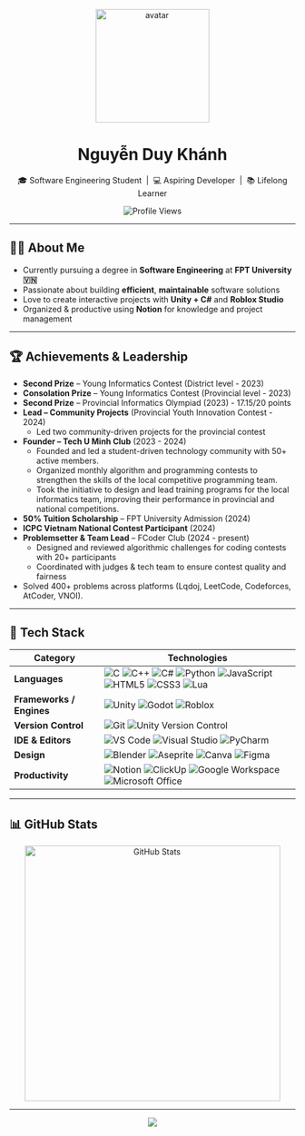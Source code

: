 <p align="center">
  <img src="https://github.com/user-attachments/assets/376a269a-82e0-4755-9f68-23ce501dde02" alt="avatar" width="200"/>
</p>

<h1 align="center">Nguyễn Duy Khánh</h1>

<p align="center">
  🎓 Software Engineering Student &nbsp;|&nbsp; 💻 Aspiring Developer &nbsp;|&nbsp; 📚 Lifelong Learner
</p>

<p align="center">
  <img src="https://komarev.com/ghpvc/?username=MrDonut12&label=Profile%20Views&color=58a6ff&style=for-the-badge" alt="Profile Views" />
</p>

---

## 🧑‍💻 About Me

- Currently pursuing a degree in **Software Engineering** at **FPT University 🇻🇳**
- Passionate about building **efficient**, **maintainable** software solutions
- Love to create interactive projects with **Unity + C#** and **Roblox Studio**
- Organized & productive using **Notion** for knowledge and project management

---
## 🏆 Achievements & Leadership  
- **Second Prize** – Young Informatics Contest (District level - 2023)
- **Consolation Prize** – Young Informatics Contest (Provincial level - 2023)
- **Second Prize** – Provincial Informatics Olympiad (2023) - 17.15/20 points
- **Lead – Community Projects** (Provincial Youth Innovation Contest - 2024)
  - Led two community-driven projects for the provincial contest
- **Founder – Tech U Minh Club** (2023 - 2024)
  - Founded and led a student-driven technology community with 50+ active members.
  - Organized monthly algorithm and programming contests to strengthen the skills of the local competitive programming team.
  - Took the initiative to design and lead training programs for the local informatics team, improving their performance in provincial and national competitions.
- **50% Tuition Scholarship** – FPT University Admission (2024)
- **ICPC Vietnam National Contest Participant** (2024)
- **Problemsetter & Team Lead** – FCoder Club (2024 - present)
   - Designed and reviewed algorithmic challenges for coding contests with 20+ participants
   - Coordinated with judges & tech team to ensure contest quality and fairness
- Solved 400+ problems across platforms (Lqdoj, LeetCode, Codeforces, AtCoder, VNOI).

---
## 🚀 Tech Stack  

| Category              | Technologies                                                                 |
|-----------------------|------------------------------------------------------------------------------|
| **Languages**         | ![C](https://img.shields.io/badge/C-00599C?style=flat&logo=c&logoColor=white) ![C++](https://img.shields.io/badge/C++-00599C?style=flat&logo=c%2B%2B&logoColor=white) ![C#](https://img.shields.io/badge/C%23-239120?style=flat&logo=c-sharp&logoColor=white) ![Python](https://img.shields.io/badge/Python-3776AB?style=flat&logo=python&logoColor=white) ![JavaScript](https://img.shields.io/badge/JavaScript-F7DF1E?style=flat&logo=javascript&logoColor=black) ![HTML5](https://img.shields.io/badge/HTML5-E34F26?style=flat&logo=html5&logoColor=white) ![CSS3](https://img.shields.io/badge/CSS3-1572B6?style=flat&logo=css3&logoColor=white) ![Lua](https://img.shields.io/badge/Lua-2C2D72?style=flat&logo=lua&logoColor=white) |
| **Frameworks / Engines** | ![Unity](https://img.shields.io/badge/Unity-100000?style=flat&logo=unity&logoColor=white) ![Godot](https://img.shields.io/badge/Godot-478CBF?style=flat&logo=godot-engine&logoColor=white) ![Roblox](https://img.shields.io/badge/Roblox%20Studio-000000?style=flat&logo=roblox&logoColor=white) |
| **Version Control**   | ![Git](https://img.shields.io/badge/Git-F05032?style=flat&logo=git&logoColor=white) ![Unity Version Control](https://img.shields.io/badge/Unity%20Version%20Control-000000?style=flat&logo=unity&logoColor=white) |
| **IDE & Editors**     | ![VS Code](https://img.shields.io/badge/VS%20Code-007ACC?style=flat&logo=visual-studio-code&logoColor=white) ![Visual Studio](https://img.shields.io/badge/Visual%20Studio-5C2D91?style=flat&logo=visual-studio&logoColor=white) ![PyCharm](https://img.shields.io/badge/PyCharm-000000?style=flat&logo=pycharm&logoColor=white) |
| **Design**            | ![Blender](https://img.shields.io/badge/Blender-F5792A?style=flat&logo=blender&logoColor=white) ![Aseprite](https://img.shields.io/badge/Aseprite-7D929E?style=flat&logo=aseprite&logoColor=white) ![Canva](https://img.shields.io/badge/Canva-00C4CC?style=flat&logo=canva&logoColor=white) ![Figma](https://img.shields.io/badge/Figma-F24E1E?style=flat&logo=figma&logoColor=white) |
| **Productivity**      | ![Notion](https://img.shields.io/badge/Notion-000000?style=flat&logo=notion&logoColor=white) ![ClickUp](https://img.shields.io/badge/ClickUp-7B68EE?style=flat&logo=clickup&logoColor=white) ![Google Workspace](https://img.shields.io/badge/Google%20Workspace-4285F4?style=flat&logo=google&logoColor=white) ![Microsoft Office](https://img.shields.io/badge/Microsoft%20Office-D83B01?style=flat&logo=microsoft-office&logoColor=white) |

---

## 📊 GitHub Stats

<p align="center">
  <img src="https://github-readme-stats.vercel.app/api?username=MrDonut12&show_icons=true&theme=radical" alt="GitHub Stats" width="450"/>
</p>

---


<p align="center">
  <img src="https://capsule-render.vercel.app/api?type=waving&color=gradient&height=100&section=footer"/>
</p>
